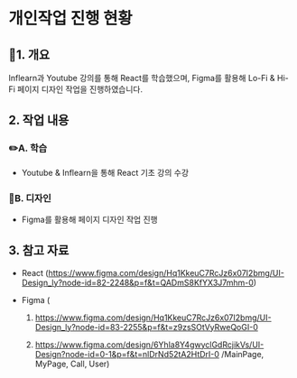 # 개인작업 진행 현황

## 📜1. 개요
Inflearn과 Youtube 강의를 통해 React를 학습했으며, Figma를 활용해 Lo-Fi & Hi-Fi 페이지 디자인 작업을 진행하였습니다.


## 2. 작업 내용
### ✏️A. 학습
- Youtube & Inflearn을 통해 React 기초 강의 수강

### 🎨B. 디자인
- Figma를 활용해 페이지 디자인 작업 진행


## 3. 참고 자료
- React
    (https://www.figma.com/design/Hq1KkeuC7RcJz6x07I2bmg/UI-Design_ly?node-id=82-2248&p=f&t=QADmS8KfYX3J7mhm-0)
    
- Figma 
    (
    1. https://www.figma.com/design/Hq1KkeuC7RcJz6x07I2bmg/UI-Design_ly?node-id=83-2255&p=f&t=z9zsSOtVyRweQoGI-0
    
    2. https://www.figma.com/design/6Yhla8Y4gwyclGdRcjikVs/UI-Design?node-id=0-1&p=f&t=nlDrNd52tA2HtDrI-0 /MainPage, MyPage, Call, User)

